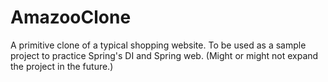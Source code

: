 # AmazooClone
A primitive clone of a typical shopping website. To be used as a sample project to practice Spring's DI and Spring web.
(Might or might not expand the project in the future.)
